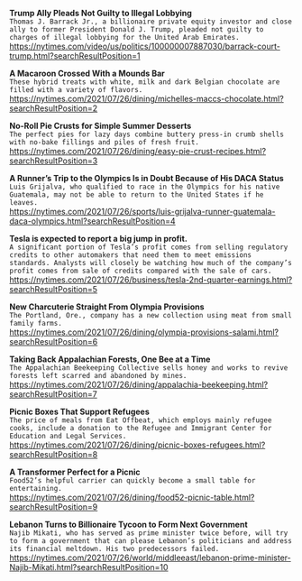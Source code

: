 **Trump Ally Pleads Not Guilty to Illegal Lobbying**\
`Thomas J. Barrack Jr., a billionaire private equity investor and close ally to former President Donald J. Trump, pleaded not guilty to charges of illegal lobbying for the United Arab Emirates.`\
https://nytimes.com/video/us/politics/100000007887030/barrack-court-trump.html?searchResultPosition=1

**A Macaroon Crossed With a Mounds Bar**\
`These hybrid treats with white, milk and dark Belgian chocolate are filled with a variety of flavors.`\
https://nytimes.com/2021/07/26/dining/michelles-maccs-chocolate.html?searchResultPosition=2

**No-Roll Pie Crusts for Simple Summer Desserts**\
`The perfect pies for lazy days combine buttery press-in crumb shells with no-bake fillings and piles of fresh fruit.`\
https://nytimes.com/2021/07/26/dining/easy-pie-crust-recipes.html?searchResultPosition=3

**A Runner’s Trip to the Olympics Is in Doubt Because of His DACA Status**\
`Luis Grijalva, who qualified to race in the Olympics for his native Guatemala, may not be able to return to the United States if he leaves.`\
https://nytimes.com/2021/07/26/sports/luis-grijalva-runner-guatemala-daca-olympics.html?searchResultPosition=4

**Tesla is expected to report a big jump in profit.**\
`A significant portion of Tesla’s profit comes from selling regulatory credits to other automakers that need them to meet emissions standards. Analysts will closely be watching how much of the company’s profit comes from sale of credits compared with the sale of cars.`\
https://nytimes.com/2021/07/26/business/tesla-2nd-quarter-earnings.html?searchResultPosition=5

**New Charcuterie Straight From Olympia Provisions**\
`The Portland, Ore., company has a new collection using meat from small family farms.`\
https://nytimes.com/2021/07/26/dining/olympia-provisions-salami.html?searchResultPosition=6

**Taking Back Appalachian Forests, One Bee at a Time**\
`The Appalachian Beekeeping Collective sells honey and works to revive forests left scarred and abandoned by mines.`\
https://nytimes.com/2021/07/26/dining/appalachia-beekeeping.html?searchResultPosition=7

**Picnic Boxes That Support Refugees**\
`The price of meals from Eat Offbeat, which employs mainly refugee cooks, include a donation to the Refugee and Immigrant Center for Education and Legal Services.`\
https://nytimes.com/2021/07/26/dining/picnic-boxes-refugees.html?searchResultPosition=8

**A Transformer Perfect for a Picnic**\
`Food52’s helpful carrier can quickly become a small table for entertaining.`\
https://nytimes.com/2021/07/26/dining/food52-picnic-table.html?searchResultPosition=9

**Lebanon Turns to Billionaire Tycoon to Form Next Government**\
`Najib Mikati, who has served as prime minister twice before, will try to form a government that can please Lebanon’s politicians and address its financial meltdown. His two predecessors failed.`\
https://nytimes.com/2021/07/26/world/middleeast/lebanon-prime-minister-Najib-Mikati.html?searchResultPosition=10

